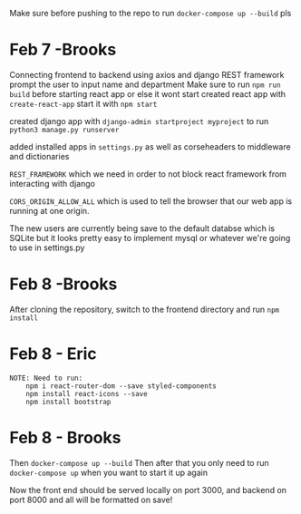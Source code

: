 Make sure before pushing to the repo to run `docker-compose up --build` pls

# Feb 7 -Brooks

Connecting frontend to backend using axios and django REST framework
prompt the user to input name and department
Make sure to run `npm run build` before starting react app or else it wont start
created react app with `create-react-app` start it with `npm start`

created django app with `django-admin startproject myproject`
to run `python3 manage.py runserver`

added installed apps in `settings.py`
as well as corseheaders to middleware and dictionaries

`REST_FRAMEWORK` which we need in order to not block react framework from interacting with django

`CORS_ORIGIN_ALLOW_ALL` which is used to tell the browser that our web app is running at one origin.

The new users are currently being save to the default databse which is SQLite but it looks pretty easy to implement mysql or whatever we're going to use in settings.py

# Feb 8 -Brooks

After cloning the repository, switch to the frontend directory and run `npm install`

# Feb 8 - Eric

    NOTE: Need to run:
        npm i react-router-dom --save styled-components
        npm install react-icons --save
        npm install bootstrap

# Feb 8 - Brooks

Then `docker-compose up --build`
Then after that you only need to run `docker-compose up` when you want to start it up again

Now the front end should be served locally on port 3000, and backend on port 8000 and all will be formatted on save!
